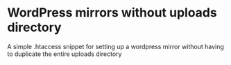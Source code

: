 # WordPress mirrors without uploads directory

A simple .htaccess snippet for setting up a wordpress mirror without having to duplicate the entire uploads directory
